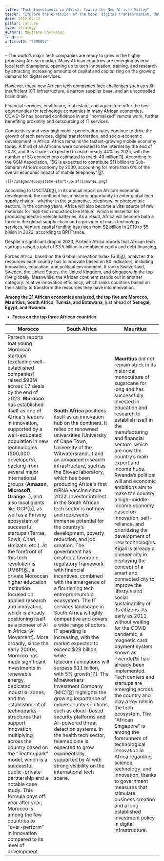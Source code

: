 ```yaml
---
title: "Tech Investments in Africa: Toward the New African Valley"
teaser: "Explore the extension of the book: digital transformation, data, AI. Discover articles, reviews, and order the book. Contact us for guidance toward the tech future in Africa."
date: 2022-04-12
pillar: culture
type: strategy
authors: Nouamane Cherkaoui
lang: en
articleID: "2000002"
---
```


– The world’s major tech companies are ready to grow in the highly promising African market. Many African countries are emerging as new local tech champions, opening up to tech innovation, training, and research by attracting increasing amounts of capital and capitalizing on the growing demand for digital services.

However, these new African tech companies face challenges such as still-insufficient ICT infrastructure, a narrow supplier base, and an uncontrolled brain drain.

Financial services, healthcare, real estate, and agriculture offer the best opportunities for technology companies in many African economies. COVID-19 has boosted confidence in and "normalized" remote work, further benefiting proximity and outsourcing of IT services.

Connectivity and very high mobile penetration rates continue to drive the growth of tech services, digital transformation, and socio-economic development in Africa. Africa remains the fastest-growing mobile economy today. A third of all Africans were connected to the internet by the end of 2023, and this share is expected to reach nearly 44% by 2025, with the number of 5G connections estimated to reach 40 million[[1]](https://orbii.fr/investissements-tech-en-afrique-vers-la-new-african-valley/#_ftn1). According to the GSM Association, "5G is expected to contribute $11 billion to Sub-Saharan Africa’s economy by 2030, accounting for more than 6% of the overall economic impact of mobile telephony"[[2]](https://orbii.fr/investissements-tech-en-afrique-vers-la-new-african-valley/#_ftn2).

<div class="extended">

	![](/images/ecosysteme-start-up-africaines.png)

</div>

According to UNCTAD[[3]](https://orbii.fr/investissements-tech-en-afrique-vers-la-new-african-valley/#_ftn3), in its annual report on Africa’s economic development, the continent has a historic opportunity to enter global tech supply chains – whether in the automotive, telephony, or photovoltaic sectors. In the coming years, Africa will also become a vital source of raw materials for high-tech industries like lithium, which is essential for producing electric vehicle batteries. As a result, Africa will become both a force in the global supply chain and a provider of mass technology services. Venture capital funding has risen from $2 billion in 2019 to $5 billion in 2022, according to BPI France.

Despite a significant drop in 2023, Partech Africa reports that African tech startups raised a total of $3.5 billion in combined equity and debt financing.

Forbes Africa, based on the Global Innovation Index (GII)[[4]](https://orbii.fr/investissements-tech-en-afrique-vers-la-new-african-valley/#_ftn4), analyzes the resources each country has to innovate based on 80 indicators, including innovation, education, and political environment. It ranks Switzerland, Sweden, the United States, the United Kingdom, and Singapore in the top five globally. Meanwhile, the African continent stands out in another category: relative innovation efficiency, which ranks countries based on their ability to transform the resources they have into innovation.

**Among the 21 African economies analyzed, the top five are Morocco, Mauritius, South Africa, Tunisia, and Botswana,** just ahead of **Senegal, Egypt, and Rwanda.**

- **Focus on the top three African countries:**

<div class="extended2">

| **Morocco**                                                                                                                                                                                                                                                                                                                                                                                                                                                                                                                                                                                                                                                                                                                                                                                                                                                                                                                                                                                                                                                                                                                                                                                                                                                                                                                                                                                                                                                                                                                                                                                                                                          | **South Africa**                                                                                                                                                                                                                                                                                                                                                                                                                                                                                                                                                                                                                                                                                                                                                                                                                                                                                                                                                                                                                                                                                                                                                                                                                                                                                                                                                                                                                                                                                                                                                                                                                                         | **Mauritius**                                                                                                                                                                                                                                                                                                                                                                                                                                                                                                                                                                                                                                                                                                                                                                                                                                                                                                                                                                                                                                                                                                                                                                                                                                                                                                                                                                                                                                                  |
| -------------------------------------------------------------------------------------------------------------------------------------------------------------------------------------------------------------------------------------------------------------------------------------------------------------------------------------------------------------------------------------------------------------------------------------------------------------------------------------------------------------------------------------------------------------------------------------------------------------------------------------------------------------------------------------------------------------------------------------------------------------------------------------------------------------------------------------------------------------------------------------------------------------------------------------------------------------------------------------------------------------------------------------------------------------------------------------------------------------------------------------------------------------------------------------------------------------------------------------------------------------------------------------------------------------------------------------------------------------------------------------------------------------------------------------------------------------------------------------------------------------------------------------------------------------------------------------------------------------------------------------------------- | ---------------------------------------------------------------------------------------------------------------------------------------------------------------------------------------------------------------------------------------------------------------------------------------------------------------------------------------------------------------------------------------------------------------------------------------------------------------------------------------------------------------------------------------------------------------------------------------------------------------------------------------------------------------------------------------------------------------------------------------------------------------------------------------------------------------------------------------------------------------------------------------------------------------------------------------------------------------------------------------------------------------------------------------------------------------------------------------------------------------------------------------------------------------------------------------------------------------------------------------------------------------------------------------------------------------------------------------------------------------------------------------------------------------------------------------------------------------------------------------------------------------------------------------------------------------------------------------------------------------------------------------------------------- | ------------------------------------------------------------------------------------------------------------------------------------------------------------------------------------------------------------------------------------------------------------------------------------------------------------------------------------------------------------------------------------------------------------------------------------------------------------------------------------------------------------------------------------------------------------------------------------------------------------------------------------------------------------------------------------------------------------------------------------------------------------------------------------------------------------------------------------------------------------------------------------------------------------------------------------------------------------------------------------------------------------------------------------------------------------------------------------------------------------------------------------------------------------------------------------------------------------------------------------------------------------------------------------------------------------------------------------------------------------------------------------------------------------------------------------------------------------ |
| Partech reports that young Moroccan startups (excluding well-established companies) raised $93M across 17 deals by the end of 2023. **Morocco** has established itself as one of Africa's leaders in innovation, supported by a well-educated population in new technologies (500,000 developers), backing from several major international groups (**Amazon, Microsoft, Orange**...), and also local giants like OCP[[5]](https://orbii.fr/investissements-tech-en-afrique-vers-la-new-african-valley/#_ftn5), as well as a thriving ecosystem of successful startups (Terraa, Sowit, Chari, Hmizate, etc.). At the forefront of this tech revolution is UM6P[[6]](https://orbii.fr/investissements-tech-en-afrique-vers-la-new-african-valley/#_ftn6), a private Moroccan higher education institution focused on applied research and innovation, which is already positioning itself as a pioneer of AI in Africa (AI Movement). More broadly, since the early 2000s, Morocco has made significant investments in renewable energy, dedicated industrial zones, and the establishment of technoparks – structures that support innovation, multiplying across the country based on the "Technopark" model, which is a successful public-private partnership and a notable case study. This formula pays off: year after year, Morocco is among the few countries to "over-perform" in innovation compared to its level of development. | **South Africa** positions itself as an innovation hub on the continent. It relies on renowned universities (University of Cape Town, University of the Witwatersrand...) and an advanced research infrastructure, such as the Biovac laboratory, which has been producing Africa's first mRNA vaccine since 2022. Investor interest in the South African tech sector is not new and represents immense potential for the country’s development, poverty reduction, and job creation. The government has created a favorable regulatory framework with financial incentives, combined with the emergence of a flourishing tech entrepreneurship ecosystem. The IT services landscape in South Africa is highly competitive and covers a wide range of actors. IT spending is increasing, with the market expected to exceed $28 billion, while telecommunications will surpass $11 billion, with 5% growth[[7]](https://orbii.fr/investissements-tech-en-afrique-vers-la-new-african-valley/#_ftn7). The Mineworkers Investment Company (MIC)[[8]](https://orbii.fr/investissements-tech-en-afrique-vers-la-new-african-valley/#_ftn8) highlights the growing importance of cybersecurity solutions, such as cloud-based security platforms and AI-powered threat detection systems. In the health tech sector, telemedicine is expected to grow exponentially, supported by AI with strong visibility on the international tech scene. | **Mauritius** did not remain stuck in its historical monoculture of sugarcane for long and has successfully invested in education and research to establish itself in the manufacturing and financial sectors, which are now the country’s main export and income hubs. Rwanda’s political will and economic ambitions aim to make the country a high-middle-income economy based on innovation, self-reliance, and prioritizing the development of new technologies. Kigali is already a pioneer city in deploying the concept of a smart and connected city to improve the lifestyle and social sustainability of its citizens. As early as 2011, without waiting for the COVID pandemic, a magnetic card payment system known as Twende[[9]](https://orbii.fr/investissements-tech-en-afrique-vers-la-new-african-valley/#_ftn9) had already been implemented. Tech centers and startups are emerging across the country and play a key role in the tech ecosystem. The "African Singapore" is among the forerunners of technological innovation in Africa regarding science, technology, and innovation, thanks to government measures that stimulate business creation and a long-established investment policy in digital infrastructure. |

</div>

